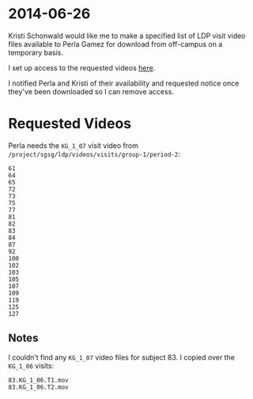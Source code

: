 # 2014-06-26 

Kristi Schonwald would like me to make a specified list of LDP visit video files available to Perla Gamez for download from off-campus on a temporary basis.

I set up access to the requested videos [here](http://joy.uchicago.edu/ldp/videos/perla/).

I notified Perla and Kristi of their availability and requested notice once they've been downloaded so I can remove access.


# Requested Videos

Perla needs the `KG_1_07` visit video from `/project/sgsg/ldp/videos/visits/group-1/period-2`:

    61
    64
    65
    72
    73
    75
    77
    81
    82
    83
    84
    87
    92
    100
    102
    103
    105
    107
    109
    119
    125
    127


## Notes

I couldn’t find any `KG_1_07` video files for subject 83.  I copied over the
`KG_1_06` visits:

    83.KG_1_06.T1.mov
    83.KG_1_06.T2.mov
